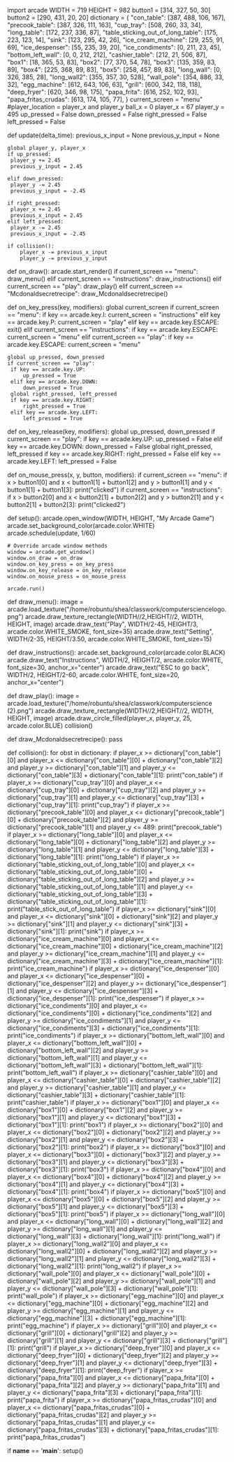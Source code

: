 
import arcade
WIDTH = 719
HEIGHT = 982
button1 = [314, 327, 50, 30]
button2 = [290, 431, 20, 20]
dictionary = {
    "con_table": [387, 488, 106, 167],
    "precook_table": [387, 326, 111, 163],
    "cup_tray": [508, 260, 33, 34],
    "long_table": [172, 237, 336, 87],
    "table_sticking_out_of_long_table": [175, 223, 123, 14],
    "sink": [123, 295, 42, 26],
    "ice_cream_machine": [29, 255, 91, 69],
    "ice_despenser": [55, 235, 39, 20],
    "ice_condiments": [0, 211, 23, 45],
    "bottom_left_wall": [0, 0, 212, 212],
    "cashier_table": [212, 21, 506, 87],
    "box1": [18, 365, 53, 83],
    "box2": [77, 370, 54, 78],
    "box3": [135, 359, 83, 89],
    "box4": [225, 368, 89, 83],
    "box5": [258, 457, 89, 83],
    "long_wall": [0, 326, 385, 28],
    "long_wall2": [355, 357, 30, 528],
    "wall_pole": [354, 886, 33, 32],
    "egg_machine": [612, 643, 106, 63],
    "grill": [600, 342, 118, 118],
    "deep_fryer": [620, 346, 98, 175],
    "papa_frita": [616, 252, 102, 93],
    "papa_fritas_crudas": [613, 174, 105, 77],
}
current_screen = "menu"
#player_location = player_x and player_y
ball_x = 0
player_x = 67
player_y = 495
up_pressed = False
down_pressed = False
right_pressed = False
left_pressed = False

def update(delta_time):
    previous_x_input = None
    previous_y_input = None

    global player_y, player_x
    if up_pressed:
     player_y += 2.45
     previous_y_input = 2.45

    elif down_pressed:
     player_y -= 2.45
     previous_y_input = -2.45

    if right_pressed:
     player_x += 2.45
     previous_x_input = 2.45
    elif left_pressed:
     player_x -= 2.45
     previous_x_input = -2.45

    if collision():
        player_x -= previous_x_input
        player_y -= previous_y_input


def on_draw():
    arcade.start_render()
    if current_screen == "menu":
        draw_menu()
    elif current_screen == "instructions":
        draw_instructions()
    elif current_screen == "play":
        draw_play()
    elif current_screen == "Mcdonaldsecretrecipe":
        draw_Mcdonaldsecretrecipe()



def on_key_press(key, modifiers):
    global current_screen
    if current_screen == "menu":
     if key == arcade.key.I:
         current_screen = "instructions"
     elif key == arcade.key.P:
         current_screen = "play"
     elif key == arcade.key.ESCAPE:
         exit()
    elif current_screen == "instructions":
     if key == arcade.key.ESCAPE:
         current_screen = "menu"
    elif current_screen == "play":
     if key == arcade.key.ESCAPE:
         current_screen = "menu"

    global up_pressed, down_pressed
    if current_screen == "play":
     if key == arcade.key.UP:
         up_pressed = True
     elif key == arcade.key.DOWN:
         down_pressed = True
     global right_pressed, left_pressed
     if key == arcade.key.RIGHT:
         right_pressed = True
     elif key == arcade.key.LEFT:
         left_pressed = True

def on_key_release(key, modifiers):
    global up_pressed, down_pressed
    if current_screen == "play":
     if key == arcade.key.UP:
         up_pressed = False
     elif key == arcade.key.DOWN:
         down_pressed = False
     global right_pressed, left_pressed
     if key == arcade.key.RIGHT:
         right_pressed = False
     elif key == arcade.key.LEFT:
         left_pressed = False


def on_mouse_press(x, y, button, modifiers):
    if current_screen == "menu":
        if x > button1[0] and x < button1[1] + button1[2] and y > button1[1] and y < button1[1] + button1[3]:
            print("clicked")
    if current_screen == "instructions":
        if x > button2[0] and x < button2[1] + button2[2] and y > button2[1] and y < button2[1] + button2[3]:
            print("clicked2")


def setup():
    arcade.open_window(WIDTH, HEIGHT, "My Arcade Game")
    arcade.set_background_color(arcade.color.WHITE)
    arcade.schedule(update, 1/60)

    # Override arcade window methods
    window = arcade.get_window()
    window.on_draw = on_draw
    window.on_key_press = on_key_press
    window.on_key_release = on_key_release
    window.on_mouse_press = on_mouse_press

    arcade.run()


def draw_menu():
    image = arcade.load_texture("/home/robuntu/shea/classwork/computersciencelogo.png")
    arcade.draw_texture_rectangle(WIDTH//2,HEIGHT//2, WIDTH, HEIGHT, image)
    arcade.draw_text("Play", WIDTH/2-45, HEIGHT/3,
                  arcade.color.WHITE_SMOKE, font_size=35)
    arcade.draw_text("Setting", WIDTH/2-35, HEIGHT/3.50,
                  arcade.color.WHITE_SMOKE, font_size=15)


def draw_instructions():
    arcade.set_background_color(arcade.color.BLACK)
    arcade.draw_text("Instructions", WIDTH/2, HEIGHT/2, arcade.color.WHITE, font_size=30, anchor_x="center")
    arcade.draw_text("ESC to go back", WIDTH/2, HEIGHT/2-60, arcade.color.WHITE, font_size=20, anchor_x="center")


def draw_play():
    image = arcade.load_texture("/home/robuntu/shea/classwork/computerscience (2).png")
    arcade.draw_texture_rectangle(WIDTH//2,HEIGHT//2, WIDTH, HEIGHT, image)
    arcade.draw_circle_filled(player_x, player_y, 25, arcade.color.BLUE)
    collision()

def draw_Mcdonaldsecretrecipe():
    pass

def collision():
    for obst in dictionary:
        if player_x >= dictionary["con_table"][0] and player_x <= dictionary["con_table"][0] + dictionary["con_table"][2] and player_y >= dictionary["con_table"][1] and player_y <= dictionary["con_table"][3] + dictionary["con_table"][1]:
            print("con_table")
        if player_x >= dictionary["cup_tray"][0] and player_x <= dictionary["cup_tray"][0] + dictionary["cup_tray"][2] and player_y >= dictionary["cup_tray"][1] and player_y <= dictionary["cup_tray"][3] + dictionary["cup_tray"][1]:
            print("cup_tray")
        if player_x >= dictionary["precook_table"][0] and player_x <= dictionary["precook_table"][0] + dictionary["precook_table"][2] and player_y >= dictionary["precook_table"][1] and player_y <= 489:
            print("precook_table")
        if player_x >= dictionary["long_table"][0] and player_x <= dictionary["long_table"][0] + dictionary["long_table"][2] and player_y >= dictionary["long_table"][1] and player_y <= dictionary["long_table"][3] + dictionary["long_table"][1]:
            print("long_table")
        if player_x >= dictionary["table_sticking_out_of_long_table"][0] and player_x <= dictionary["table_sticking_out_of_long_table"][0] + dictionary["table_sticking_out_of_long_table"][2] and player_y >= dictionary["table_sticking_out_of_long_table"][1] and player_y <= dictionary["table_sticking_out_of_long_table"][3] + dictionary["table_sticking_out_of_long_table"][1]:
            print("table_stick_out_of_long_table")
        if player_x >= dictionary["sink"][0] and player_x <= dictionary["sink"][0] + dictionary["sink"][2] and player_y >= dictionary["sink"][1] and player_y <= dictionary["sink"][3] + dictionary["sink"][1]:
            print("sink")
        if player_x >= dictionary["ice_cream_machine"][0] and player_x <= dictionary["ice_cream_machine"][0] + dictionary["ice_cream_machine"][2] and player_y >= dictionary["ice_cream_machine"][1] and player_y <= dictionary["ice_cream_machine"][3] + dictionary["ice_cream_machine"][1]:
            print("ice_cream_machine")
        if player_x >= dictionary["ice_despenser"][0] and player_x <= dictionary["ice_despenser"][0] + dictionary["ice_despenser"][2] and player_y >= dictionary["ice_despenser"][1] and player_y <= dictionary["ice_despenser"][3] + dictionary["ice_despenser"][1]:
            print("ice_despenser")
        if player_x >= dictionary["ice_condiments"][0] and player_x <= dictionary["ice_condiments"][0] + dictionary["ice_condiments"][2] and player_y >= dictionary["ice_condiments"][1] and player_y <= dictionary["ice_condiments"][3] + dictionary["ice_condiments"][1]:
            print("ice_condiments")
        if player_x >= dictionary["bottom_left_wall"][0] and player_x <= dictionary["bottom_left_wall"][0] + dictionary["bottom_left_wall"][2] and player_y >= dictionary["bottom_left_wall"][1] and player_y <= dictionary["bottom_left_wall"][3] + dictionary["bottom_left_wall"][1]:
            print("bottom_left_wall")
        if player_x >= dictionary["cashier_table"][0] and player_x <= dictionary["cashier_table"][0] + dictionary["cashier_table"][2] and player_y >= dictionary["cashier_table"][1] and player_y <= dictionary["cashier_table"][3] + dictionary["cashier_table"][1]:
            print("cashier_table")
        if player_x >= dictionary["box1"][0] and player_x <= dictionary["box1"][0] + dictionary["box1"][2] and player_y >= dictionary["box1"][1] and player_y <= dictionary["box1"][3] + dictionary["box1"][1]:
            print("box1")
        if player_x >= dictionary["box2"][0] and player_x <= dictionary["box2"][0] + dictionary["box2"][2] and player_y >= dictionary["box2"][1] and player_y <= dictionary["box2"][3] + dictionary["box2"][1]:
            print("box2")
        if player_x >= dictionary["box3"][0] and player_x <= dictionary["box3"][0] + dictionary["box3"][2] and player_y >= dictionary["box3"][1] and player_y <= dictionary["box3"][3] + dictionary["box3"][1]:
            print("box3")
        if player_x >= dictionary["box4"][0] and player_x <= dictionary["box4"][0] + dictionary["box4"][2] and player_y >= dictionary["box4"][1] and player_y <= dictionary["box4"][3] + dictionary["box4"][1]:
            print("box4")
        if player_x >= dictionary["box5"][0] and player_x <= dictionary["box5"][0] + dictionary["box5"][2] and player_y >= dictionary["box5"][1] and player_y <= dictionary["box5"][3] + dictionary["box5"][1]:
            print("box5")
        if player_x >= dictionary["long_wall"][0] and player_x <= dictionary["long_wall"][0] + dictionary["long_wall"][2] and player_y >= dictionary["long_wall"][1] and player_y <= dictionary["long_wall"][3] + dictionary["long_wall"][1]:
            print("long_wall")
        if player_x >= dictionary["long_wall2"][0] and player_x <= dictionary["long_wall2"][0] + dictionary["long_wall2"][2] and player_y >= dictionary["long_wall2"][1] and player_y <= dictionary["long_wall2"][3] + dictionary["long_wall2"][1]:
            print("long_wall2")
        if player_x >= dictionary["wall_pole"][0] and player_x <= dictionary["wall_pole"][0] + dictionary["wall_pole"][2] and player_y >= dictionary["wall_pole"][1] and player_y <= dictionary["wall_pole"][3] + dictionary["wall_pole"][1]:
            print("wall_pole")
        if player_x >= dictionary["egg_machine"][0] and player_x <= dictionary["egg_machine"][0] + dictionary["egg_machine"][2] and player_y >= dictionary["egg_machine"][1] and player_y <= dictionary["egg_machine"][3] + dictionary["egg_machine"][1]:
            print("egg_machine")
        if player_x >= dictionary["grill"][0] and player_x <= dictionary["grill"][0] + dictionary["grill"][2] and player_y >= dictionary["grill"][1] and player_y <= dictionary["grill"][3] + dictionary["grill"][1]:
            print("grill")
        if player_x >= dictionary["deep_fryer"][0] and player_x <= dictionary["deep_fryer"][0] + dictionary["deep_fryer"][2] and player_y >= dictionary["deep_fryer"][1] and player_y <= dictionary["deep_fryer"][3] + dictionary["deep_fryer"][1]:
            print("deep_fryer")
        if player_x >= dictionary["papa_frita"][0] and player_x <= dictionary["papa_frita"][0] + dictionary["papa_frita"][2] and player_y >= dictionary["papa_frita"][1] and player_y <= dictionary["papa_frita"][3] + dictionary["papa_frita"][1]:
            print("papa_frita")
        if player_x >= dictionary["papa_fritas_crudas"][0] and player_x <= dictionary["papa_fritas_crudas"][0] + dictionary["papa_fritas_crudas"][2] and player_y >= dictionary["papa_fritas_crudas"][1] and player_y <= dictionary["papa_fritas_crudas"][3] + dictionary["papa_fritas_crudas"][1]:
            print("papa_fritas_crudas")

if __name__ == '__main__':
    setup()
